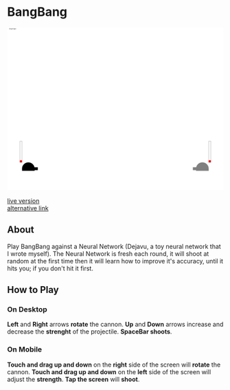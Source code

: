 # BangBang

![screenshot](screenshot.png)

[live version](https://victorribeiro.com/bangBang)  
[alternative link](https://victorqribeiro.github.io/bangBang/)  

## About

Play BangBang against a Neural Network (Dejavu, a toy neural network that I wrote myself).
The Neural Network is fresh each round, it will shoot at random at the first time then it will learn how to improve it's accuracy, until it hits you; if you don't hit it first.

## How to Play

### On Desktop

**Left** and **Right** arrows **rotate** the cannon. **Up** and **Down** arrows increase and decrease the **strenght** of the projectile. **SpaceBar shoots**.

### On Mobile

**Touch and drag up and down** on the **right** side of the screen will **rotate** the cannon.
**Touch and drag up and down** on the **left** side of the screen will adjust the **strength**.
**Tap the screen** will **shoot**.
